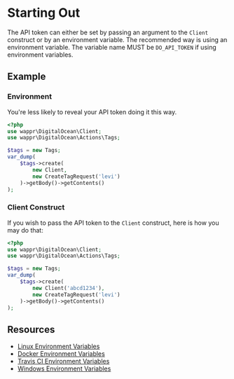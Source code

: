 # Starting Out

The API token can either be set by passing an argument to the `Client` construct or by an environment variable. The
recommended way is using an environment variable. The variable name MUST be `DO_API_TOKEN` if using environment
variables.

## Example

### Environment

You're less likely to reveal your API token doing it this way.

```php
<?php
use wappr\DigitalOcean\Client;
use wappr\DigitalOcean\Actions\Tags;

$tags = new Tags;
var_dump(
    $tags->create(
        new Client,
        new CreateTagRequest('levi')
    )->getBody()->getContents()
);
```

### Client Construct

If you wish to pass the API token to the `Client` construct, here is how you may do that:

```php
<?php
use wappr\DigitalOcean\Client;
use wappr\DigitalOcean\Actions\Tags;

$tags = new Tags;
var_dump(
    $tags->create(
        new Client('abcd1234'),
        new CreateTagRequest('levi')
    )->getBody()->getContents()
);
```

## Resources

* [Linux Environment Variables](http://unix.stackexchange.com/questions/117467/how-to-permanently-set-environmental-variables)
* [Docker Environment Variables](https://docs.docker.com/compose/environment-variables/)
* [Travis CI Environment Variables](https://docs.travis-ci.com/user/environment-variables/)
* [Windows Environment Variables](https://msdn.microsoft.com/en-us/library/windows/desktop/ms682653(v=vs.85).aspx)

